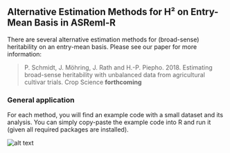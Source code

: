 ## Alternative Estimation Methods for H² on Entry-Mean Basis in ASReml-R
There are several alternative estimation methods for (broad-sense) heritability on an entry-mean basis. Please see our paper for more information:

> P. Schmidt, J. Möhring, J. Rath and H.-P. Piepho. 2018. Estimating broad-sense heritability with unbalanced data from agricultural cultivar trials. Crop Science **forthcoming**

### General application
For each method, you will find an example code with a small dataset and its analysis. You can simply copy-paste the example code into R and run it (given all required packages are installed). 

![alt text](https://www.vsni.co.uk/content/uploads/2016/04/ASreml_logo_RGB_hires.jpg)
